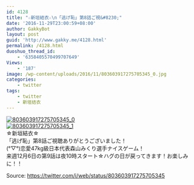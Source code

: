 ```yaml
---
id: 4128
title: "☆新垣結衣☆\n「逃げ恥」第8話ご視&#8230;"
date: '2016-11-29T23:00:59+08:00'
author: GakkyBot
layout: post
guid: 'http://www.gakky.me/4128.html'
permalink: /4128.html
duoshuo_thread_id:
    - '6358405570499707649'
Views:
    - '187'
image: /wp-content/uploads/2016/11/803603917275705345_0.jpg
categories:
    - twitter
tags:
    - twitter
    - 新垣结衣
---
```


[![803603917275705345_0](http://www.yui-aragaki.org/wp-content/uploads/2016/11/803603917275705345_0.jpg)](http://www.yui-aragaki.org/wp-content/uploads/2016/11/803603917275705345_0.jpg)  
[![803603917275705345_1](http://www.yui-aragaki.org/wp-content/uploads/2016/11/803603917275705345_1.jpg)](http://www.yui-aragaki.org/wp-content/uploads/2016/11/803603917275705345_1.jpg)  
☆新垣結衣☆  
「逃げ恥」第8話ご視聴ありがとうございました！  
(°▽°)恋愛47kg級日本代表森山みくり選手ナイスゲーム！  
来週12月6日の第9話は夜10時スタート☆ハグの日が戻ってきます！お楽しみに！！  
  
Source: <https://twitter.com/i/web/status/803603917275705345>